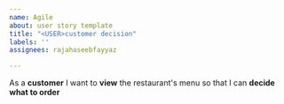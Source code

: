 ```yaml
---
name: Agile
about: user story template
title: "<USER>customer decision"
labels: ''
assignees: rajahaseebfayyaz

---
```


As a **customer** I want to **view** the restaurant's menu so that I can **decide what to order**

